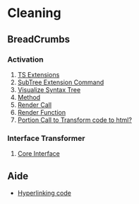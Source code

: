 # Cleaning

## BreadCrumbs

### Activation
1) [TS Extensions](vscode://file/src/extension.ts:30:9)
1) [SubTree Extension Command](vscode://file/src/vs-syntax-tree/activator.ts:59:9)
1) [Visualize Syntax Tree](vscode://file/src/vs-syntax-tree/activator.ts:96:9)
1) [Method](vscode://file/src/vs-syntax-tree/activator.ts:131:9)
1) [Render Call](vscode://file/src/vs-syntax-tree/activator.ts:154:9)
1) [Render Function](vscode://file/src/vs-syntax-tree/renderer.ts:29:1)
1) [Portion Call to Transform code to html?](vscode://file/src/vs-syntax-tree/renderer.ts:73:48)

### Interface Transformer
1) [Core Interface](vscode://file/src/vs-syntax-tree/resources/interface.ts:20:1)


## Aide
* [Hyperlinking code](https://stackoverflow.com/questions/48641921/is-it-possible-to-use-the-vscode-hyperlink-to-open-a-file-or-directory-in-code)